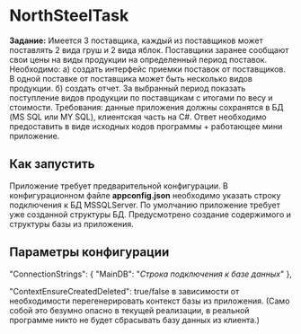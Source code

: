 # NorthSteelTask
**Задание:**
Имеется 3 поставщика, каждый из поставщиков может поставлять 2 вида груш и 2
вида яблок. Поставщики заранее сообщают свои цены на виды продукции на
определенный период поставок.
Необходимо: а) создать интерфейс приемки поставок от поставщиков. В одной
поставке от поставщика может быть несколько видов продукции.
б) создать отчет. За выбранный период показать поступление видов продукции по
поставщикам с итогами по весу и стоимости.
Требования: данные приложения должны сохранятся в БД (MS SQL или MY SQL),
клиентская часть на C#.
Ответ необходимо предоставить в виде исходных кодов программы +
работающее мини приложение.

Как запустить
---

Приложение требует предварительной конфигурации. В конфигурационном файле **appconfig.json** необходимо указать строку подключения к БД MSSQLServer. По умолчанию приложение требует уже созданной структуры БД. Предусмотрено создание содержимого и структуры базы из приложения. 

Параметры конфигурации
---
"ConnectionStrings": {
    "MainDB": "*Строка подключения к базе данных*"
  },
  
"ContextEnsureCreatedDeleted": true/false в зависимости от необходимости перегенерировать контекст базы из приложения. (Само собой это безумно опасно в текущей реализации, в реальной программе никто не будет сбрасывать базу данных из клиента.)
